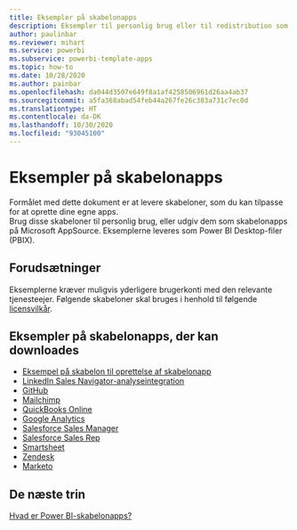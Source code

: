 ```yaml
---
title: Eksempler på skabelonapps
description: Eksempler til personlig brug eller til redistribution som skabelonapps i AppSource
author: paulinbar
ms.reviewer: mihart
ms.service: powerbi
ms.subservice: powerbi-template-apps
ms.topic: how-to
ms.date: 10/28/2020
ms.author: painbar
ms.openlocfilehash: da044d3507e649f8a1af4258506961d26aa4ab37
ms.sourcegitcommit: a5fa368abad54feb44a267fe26c383a731c7ec0d
ms.translationtype: HT
ms.contentlocale: da-DK
ms.lasthandoff: 10/30/2020
ms.locfileid: "93045100"
---
```

# <a name="template-apps-samples"></a>Eksempler på skabelonapps

Formålet med dette dokument er at levere skabeloner, som du kan tilpasse for at oprette dine egne apps.  
Brug disse skabeloner til personlig brug, eller udgiv dem som skabelonapps på Microsoft AppSource. Eksemplerne leveres som Power BI Desktop-filer (PBIX).

## <a name="prerequisites"></a>Forudsætninger

Eksemplerne kræver muligvis yderligere brugerkonti med den relevante tjenesteejer.  Følgende skabeloner skal bruges i henhold til følgende [licensvilkår](https://templateapps.blob.core.windows.net/sampletemplateapps/Sample-Templates-for-app-on-appsource.pdf).

## <a name="downloadable-apps-template-samples"></a>Eksempler på skabelonapps, der kan downloades

* [Eksempel på skabelon til oprettelse af skabelonapp](https://templateapps.blob.core.windows.net/sampletemplateapps/TemplateforTemplateApps.zip)
* [LinkedIn Sales Navigator-analyseintegration](https://templateapps.blob.core.windows.net/sampletemplateapps/SalesNavigatorTemplate.pbix)
* [GitHub](https://templateapps.blob.core.windows.net/sampletemplateapps/GitHub.pbix)
* [Mailchimp](https://templateapps.blob.core.windows.net/sampletemplateapps/MailChimp.pbix)
* [QuickBooks Online](https://templateapps.blob.core.windows.net/sampletemplateapps/QuickBooksOnline.pbix)
* [Google Analytics](https://templateapps.blob.core.windows.net/sampletemplateapps/GoogleAnalytics.pbix)
* [Salesforce Sales Manager](https://templateapps.blob.core.windows.net/sampletemplateapps/SalesforceSalesManager.pbix)
* [Salesforce Sales Rep](https://templateapps.blob.core.windows.net/sampletemplateapps/SalesforceSalesRep.pbix)
* [Smartsheet](https://templateapps.blob.core.windows.net/sampletemplateapps/Smartsheet.pbix)
* [Zendesk](https://templateapps.blob.core.windows.net/sampletemplateapps/Zendesk.pbix)
* [Marketo](https://templateapps.blob.core.windows.net/sampletemplateapps/Marketo.pbix)

## <a name="next-steps"></a>De næste trin

[Hvad er Power BI-skabelonapps?](service-template-apps-overview.md)
